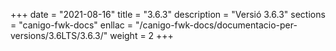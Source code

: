 +++
date        = "2021-08-16"
title       = "3.6.3"
description = "Versió 3.6.3"
sections    = "canigo-fwk-docs"
enllac		= "/canigo-fwk-docs/documentacio-per-versions/3.6LTS/3.6.3/"
weight		= 2
+++
